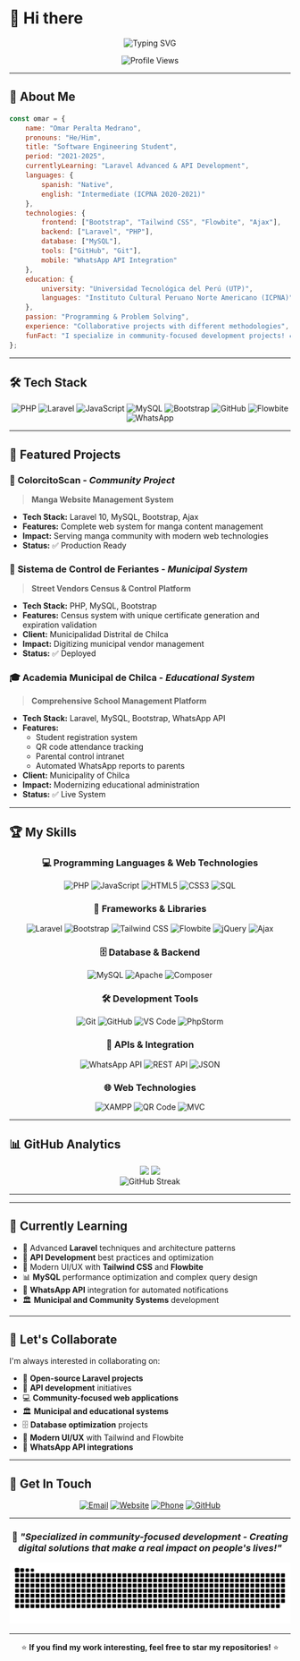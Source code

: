 # 👋 Hi there

<div align="center">
  <img src="https://readme-typing-svg.herokuapp.com?font=Fira+Code&pause=1000&color=9D4EDD&center=true&vCenter=true&width=435&lines=I'm+Omar+Peralta;Software+Engineering+Student;Web+Development+Enthusiast;Laravel+%26+API+Developer" alt="Typing SVG" />
</div>

<div align="center">
  
![Profile Views](https://komarev.com/ghpvc/?username=R0M1r4i&color=blueviolet&style=for-the-badge)

</div>

---

## 🚀 About Me

```javascript
const omar = {
    name: "Omar Peralta Medrano",
    pronouns: "He/Him",
    title: "Software Engineering Student",
    period: "2021-2025",
    currentlyLearning: "Laravel Advanced & API Development",
    languages: {
        spanish: "Native",
        english: "Intermediate (ICPNA 2020-2021)"
    },
    technologies: {
        frontend: ["Bootstrap", "Tailwind CSS", "Flowbite", "Ajax"],
        backend: ["Laravel", "PHP"],
        database: ["MySQL"],
        tools: ["GitHub", "Git"],
        mobile: "WhatsApp API Integration"
    },
    education: {
        university: "Universidad Tecnológica del Perú (UTP)",
        languages: "Instituto Cultural Peruano Norte Americano (ICPNA)"
    },
    passion: "Programming & Problem Solving",
    experience: "Collaborative projects with different methodologies",
    funFact: "I specialize in community-focused development projects! 🏘️"
};
```

---

## 🛠️ Tech Stack

<div align="center">

![PHP](https://img.shields.io/badge/PHP-777BB4?style=for-the-badge&logo=php&logoColor=white)
![Laravel](https://img.shields.io/badge/Laravel-FF2D20?style=for-the-badge&logo=laravel&logoColor=white)
![JavaScript](https://img.shields.io/badge/JavaScript-F7DF1E?style=for-the-badge&logo=javascript&logoColor=black)
![MySQL](https://img.shields.io/badge/MySQL-4479A1?style=for-the-badge&logo=mysql&logoColor=white)
![Bootstrap](https://img.shields.io/badge/Bootstrap-7952B3?style=for-the-badge&logo=bootstrap&logoColor=white)
![GitHub](https://img.shields.io/badge/GitHub-100000?style=for-the-badge&logo=github&logoColor=white)
![Flowbite](https://img.shields.io/badge/Flowbite-1E40AF?style=for-the-badge&logo=tailwindcss&logoColor=white)
![WhatsApp](https://img.shields.io/badge/WhatsApp_API-25D366?style=for-the-badge&logo=whatsapp&logoColor=white)

</div>

---

## 🎯 Featured Projects

### 🎨 **ColorcitoScan** - *Community Project*
> **Manga Website Management System**
- **Tech Stack:** Laravel 10, MySQL, Bootstrap, Ajax
- **Features:** Complete web system for manga content management
- **Impact:** Serving manga community with modern web technologies
- **Status:** ✅ Production Ready

### 🏪 **Sistema de Control de Feriantes** - *Municipal System*
> **Street Vendors Census & Control Platform**
- **Tech Stack:** PHP, MySQL, Bootstrap
- **Features:** Census system with unique certificate generation and expiration validation
- **Client:** Municipalidad Distrital de Chilca
- **Impact:** Digitizing municipal vendor management
- **Status:** ✅ Deployed

### 🎓 **Academia Municipal de Chilca** - *Educational System*
> **Comprehensive School Management Platform**
- **Tech Stack:** Laravel, MySQL, Bootstrap, WhatsApp API
- **Features:** 
  - Student registration system
  - QR code attendance tracking
  - Parental control intranet
  - Automated WhatsApp reports to parents
- **Client:** Municipality of Chilca
- **Impact:** Modernizing educational administration
- **Status:** ✅ Live System

---

## 🏆 My Skills

<div align="center">

### 💻 **Programming Languages & Web Technologies**

![PHP](https://img.shields.io/badge/PHP-777BB4?style=for-the-badge&logo=php&logoColor=white)
![JavaScript](https://img.shields.io/badge/JavaScript-F7DF1E?style=for-the-badge&logo=javascript&logoColor=black)
![HTML5](https://img.shields.io/badge/HTML5-E34F26?style=for-the-badge&logo=html5&logoColor=white)
![CSS3](https://img.shields.io/badge/CSS3-1572B6?style=for-the-badge&logo=css3&logoColor=white)
![SQL](https://img.shields.io/badge/SQL-4479A1?style=for-the-badge&logo=mysql&logoColor=white)

### 🚀 **Frameworks & Libraries**

![Laravel](https://img.shields.io/badge/Laravel-FF2D20?style=for-the-badge&logo=laravel&logoColor=white)
![Bootstrap](https://img.shields.io/badge/Bootstrap-7952B3?style=for-the-badge&logo=bootstrap&logoColor=white)
![Tailwind CSS](https://img.shields.io/badge/Tailwind_CSS-38B2AC?style=for-the-badge&logo=tailwind-css&logoColor=white)
![Flowbite](https://img.shields.io/badge/Flowbite-1E40AF?style=for-the-badge&logo=tailwindcss&logoColor=white)
![jQuery](https://img.shields.io/badge/jQuery-0769AD?style=for-the-badge&logo=jquery&logoColor=white)
![Ajax](https://img.shields.io/badge/Ajax-1572B6?style=for-the-badge&logo=ajax&logoColor=white)

### 🗄️ **Database & Backend**

![MySQL](https://img.shields.io/badge/MySQL-4479A1?style=for-the-badge&logo=mysql&logoColor=white)
![Apache](https://img.shields.io/badge/Apache-D22128?style=for-the-badge&logo=apache&logoColor=white)
![Composer](https://img.shields.io/badge/Composer-885630?style=for-the-badge&logo=composer&logoColor=white)

### 🛠️ **Development Tools**

![Git](https://img.shields.io/badge/Git-F05032?style=for-the-badge&logo=git&logoColor=white)
![GitHub](https://img.shields.io/badge/GitHub-100000?style=for-the-badge&logo=github&logoColor=white)
![VS Code](https://img.shields.io/badge/VS_Code-007ACC?style=for-the-badge&logo=visual-studio-code&logoColor=white)
![PhpStorm](https://img.shields.io/badge/PhpStorm-000000?style=for-the-badge&logo=phpstorm&logoColor=white)

### 📱 **APIs & Integration**

![WhatsApp API](https://img.shields.io/badge/WhatsApp_API-25D366?style=for-the-badge&logo=whatsapp&logoColor=white)
![REST API](https://img.shields.io/badge/REST_API-02569B?style=for-the-badge&logo=rest&logoColor=white)
![JSON](https://img.shields.io/badge/JSON-000000?style=for-the-badge&logo=json&logoColor=white)

### 🌐 **Web Technologies**

![XAMPP](https://img.shields.io/badge/XAMPP-FB7A24?style=for-the-badge&logo=xampp&logoColor=white)
![QR Code](https://img.shields.io/badge/QR_Code-000000?style=for-the-badge&logo=qr-code&logoColor=white)
![MVC](https://img.shields.io/badge/MVC-FF6B6B?style=for-the-badge&logo=architecture&logoColor=white)

</div>

---

## 📊 GitHub Analytics

<div align="center">
  <img height="180em" src="https://github-readme-stats.vercel.app/api?username=R0M1r4i&show_icons=true&theme=dracula&include_all_commits=true&count_private=true"/>
  <img height="180em" src="https://github-readme-stats.vercel.app/api/top-langs/?username=R0M1r4i&layout=compact&langs_count=7&theme=dracula"/>
</div>

<div align="center">
  <img src="https://github-readme-streak-stats.herokuapp.com/?user=R0M1r4i&theme=dracula" alt="GitHub Streak"/>
</div>

---

---

## 🌱 Currently Learning

- 🚀 Advanced **Laravel** techniques and architecture patterns
- 🔧 **API Development** best practices and optimization  
- 🎨 Modern UI/UX with **Tailwind CSS** and **Flowbite**
- 📊 **MySQL** performance optimization and complex query design
- 📱 **WhatsApp API** integration for automated notifications
- 🏛️ **Municipal and Community Systems** development

---

## 🤝 Let's Collaborate

I'm always interested in collaborating on:

- 🌟 **Open-source Laravel projects**
- 🚀 **API development** initiatives
- 💻 **Community-focused web applications**
- 🏛️ **Municipal and educational systems**
- 🗄️ **Database optimization** projects
- 🎨 **Modern UI/UX** with Tailwind and Flowbite
- 📱 **WhatsApp API integrations**

---

## 💬 Get In Touch

<div align="center">

[![Email](https://img.shields.io/badge/Email-D14836?style=for-the-badge&logo=gmail&logoColor=white)](mailto:omarperalta2k19@gmail.com)
[![Website](https://img.shields.io/badge/Website-000000?style=for-the-badge&logo=About.me&logoColor=white)](https://omarpdev.com)
[![Phone](https://img.shields.io/badge/Phone-25D366?style=for-the-badge&logo=whatsapp&logoColor=white)](https://wa.me/51926595097)
[![GitHub](https://img.shields.io/badge/GitHub-100000?style=for-the-badge&logo=github&logoColor=white)](https://github.com/R0M1r4i)

</div>

---

<div align="center">
  
### 🎯 *"Specialized in community-focused development - Creating digital solutions that make a real impact on people's lives!"*

<img src="https://raw.githubusercontent.com/Platane/snk/output/github-contribution-grid-snake.svg" alt="Snake animation" />

---

⭐ **If you find my work interesting, feel free to star my repositories!** ⭐

</div>
